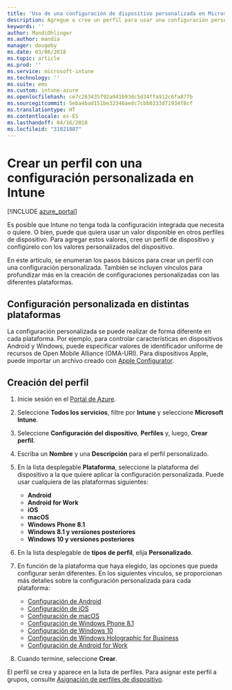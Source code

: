 ```yaml
---
title: 'Uso de una configuración de dispositivo personalizada en Microsoft Intune: Azure | Microsoft Docs'
description: Agregue o cree un perfil para usar una configuración personalizada para dispositivos iOS, Android y Windows mediante Microsoft Intune
keywords: ''
author: MandiOhlinger
ms.author: mandia
manager: dougeby
ms.date: 03/06/2018
ms.topic: article
ms.prod: ''
ms.service: microsoft-intune
ms.technology: ''
ms.suite: ems
ms.custom: intune-azure
ms.openlocfilehash: ce7c263435f92a041b93dc5d34ffa912c6fa87fb
ms.sourcegitcommit: 5eba4bad151be32346aedc7cbb0333d71934f8cf
ms.translationtype: HT
ms.contentlocale: es-ES
ms.lasthandoff: 04/16/2018
ms.locfileid: "31021887"
---
```

# <a name="create-a-profile-with-custom-settings-in-intune"></a>Crear un perfil con una configuración personalizada en Intune

[!INCLUDE [azure_portal](./includes/azure_portal.md)]

Es posible que Intune no tenga toda la configuración integrada que necesita o quiere. O bien, puede que quiera usar un valor disponible en otros perfiles de dispositivo. Para agregar estos valores, cree un perfil de dispositivo y configúrelo con los valores personalizados del dispositivo.

En este artículo, se enumeran los pasos básicos para crear un perfil con una configuración personalizada. También se incluyen vínculos para profundizar más en la creación de configuraciones personalizadas con las diferentes plataformas.

## <a name="custom-settings-on-different-platforms"></a>Configuración personalizada en distintas plataformas
La configuración personalizada se puede realizar de forma diferente en cada plataforma. Por ejemplo, para controlar características en dispositivos Android y Windows, puede especificar valores de identificador uniforme de recursos de Open Mobile Alliance (OMA-URI). Para dispositivos Apple, puede importar un archivo creado con [Apple Configurator](https://itunes.apple.com/us/app/apple-configurator-2/id1037126344?mt=12).

## <a name="create-the-profile"></a>Creación del perfil

1. Inicie sesión en el [Portal de Azure](https://portal.azure.com).
2. Seleccione **Todos los servicios**, filtre por **Intune** y seleccione **Microsoft Intune**.
3. Seleccione **Configuración del dispositivo**, **Perfiles** y, luego, **Crear perfil**.
4. Escriba un **Nombre** y una **Descripción** para el perfil personalizado.
5. En la lista desplegable **Plataforma**, seleccione la plataforma del dispositivo a la que quiere aplicar la configuración personalizada. Puede usar cualquiera de las plataformas siguientes:

    - **Android**
    - **Android for Work**
    - **iOS**
    - **macOS**
    - **Windows Phone 8.1**
    - **Windows 8.1 y versiones posteriores**
    - **Windows 10 y versiones posteriores**

6. En la lista desplegable de **tipos de perfil**, elija **Personalizado**.
7. En función de la plataforma que haya elegido, las opciones que pueda configurar serán diferentes. En los siguientes vínculos, se proporcionan más detalles sobre la configuración personalizada para cada plataforma:

    - [Configuración de Android](custom-settings-android.md)
    - [Configuración de iOS](custom-settings-ios.md)
    - [Configuración de macOS](custom-settings-macos.md)
    - [Configuración de Windows Phone 8.1](custom-settings-windows-phone-8-1.md)
    - [Configuración de Windows 10](custom-settings-windows-10.md)
    - [Configuración de Windows Holographic for Business](custom-settings-windows-holographic.md)
    - [Configuración de Android for Work](custom-settings-android-for-work.md)

8. Cuando termine, seleccione **Crear**.

El perfil se crea y aparece en la lista de perfiles. Para asignar este perfil a grupos, consulte [Asignación de perfiles de dispositivo](device-profile-assign.md).
